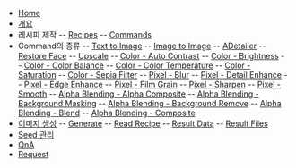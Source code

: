 - [Home](/)
- [개요](docs/1_overview.md)
- 레시피 제작
-- [Recipes](docs/2_recipes.md)
-- [Commands](docs/3_commands.md)
- Command의 종류
-- [Text to Image](docs/4_txt2img.md)
-- [Image to Image](docs/page1.md)
-- [ADetailer](docs/.md)
-- [Restore Face](docs/7_restoreface.md)
-- [Upscale](docs/.md)
-- [Color - Auto Contrast](docs/.md)
-- [Color - Brightness](docs/.md)
-- [Color - Color Balance](docs/.md)
-- [Color - Color Temperature](docs/.md)
-- [Color - Saturation](docs/.md)
-- [Color - Sepia Filter](docs/.md)
-- [Pixel - Blur](docs/.md)
-- [Pixel - Detail Enhance](docs/.md)
-- [Pixel - Edge Enhance](docs/.md)
-- [Pixel - Film Grain](docs/.md)
-- [Pixel - Sharpen](docs/.md)
-- [Pixel - Smooth](docs/.md)
-- [Alpha Blending - Alpha Composite](docs/.md)
-- [Alpha Blending - Background Masking](docs/.md)
-- [Alpha Blending - Background Remove](docs/.md)
-- [Alpha Blending - Blend](docs/.md)
-- [Alpha Blending - Composite](docs/.md)
- [이미지 생성](docs/.md)
-- [Generate](docs/.md)
-- [Read Recipe](docs/.md)
-- [Result Data](docs/.md)
-- [Result Files](docs/.md)
- [Seed 관리](docs/.md)
- [QnA](docs/.md)
- [Request](docs/.md)